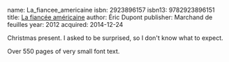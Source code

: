 name: La_fiancee_americaine
isbn: 2923896157
isbn13: 9782923896151
title: [La fianc&eacute;e am&eacute;ricaine](http://amzn.com/2923896157)
author: &Eacute;ric Dupont
publisher: Marchand de feuilles
year: 2012
acquired: 2014-12-24

Christmas present.  I asked to be surprised, so I don't know what to expect.

Over 550 pages of very small font text.

